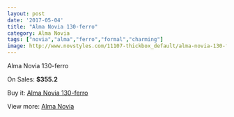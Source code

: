```yaml
---
layout: post
date: '2017-05-04'
title: "Alma Novia 130-ferro"
category: Alma Novia
tags: ["novia","alma","ferro","formal","charming"]
image: http://www.novstyles.com/11107-thickbox_default/alma-novia-130-ferro.jpg
---
```

Alma Novia 130-ferro

On Sales: **$355.2**
<a href="https://www.novstyles.com/en/alma-novia/8135-alma-novia-130-ferro.html"><amp-img layout="responsive" width="600" height="600" src="//www.novstyles.com/11107-thickbox_default/alma-novia-130-ferro.jpg" alt="Alma Novia 130-ferro 0" /></a>

Buy it: [Alma Novia 130-ferro](https://www.novstyles.com/en/alma-novia/8135-alma-novia-130-ferro.html "Alma Novia 130-ferro")

View more: [Alma Novia](https://www.novstyles.com/en/53-alma-novia "Alma Novia")